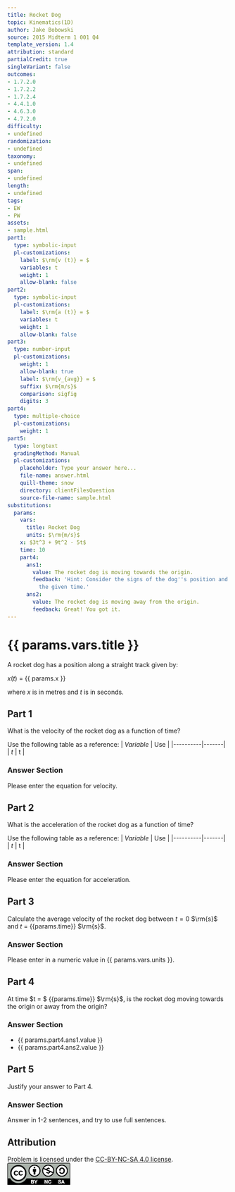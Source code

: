 ```yaml
---
title: Rocket Dog
topic: Kinematics(1D)
author: Jake Bobowski
source: 2015 Midterm 1 001 Q4
template_version: 1.4
attribution: standard
partialCredit: true
singleVariant: false
outcomes:
- 1.7.2.0
- 1.7.2.2
- 1.7.2.4
- 4.4.1.0
- 4.6.3.0
- 4.7.2.0
difficulty:
- undefined
randomization:
- undefined
taxonomy:
- undefined
span:
- undefined
length:
- undefined
tags:
- EW
- PW
assets:
- sample.html
part1:
  type: symbolic-input
  pl-customizations:
    label: $\rm{v (t)} = $
    variables: t
    weight: 1
    allow-blank: false
part2:
  type: symbolic-input
  pl-customizations:
    label: $\rm{a (t)} = $
    variables: t
    weight: 1
    allow-blank: false
part3:
  type: number-input
  pl-customizations:
    weight: 1
    allow-blank: true
    label: $\rm{v_{avg}} = $
    suffix: $\rm{m/s}$
    comparison: sigfig
    digits: 3
part4:
  type: multiple-choice
  pl-customizations:
    weight: 1
part5:
  type: longtext
  gradingMethod: Manual
  pl-customizations:
    placeholder: Type your answer here...
    file-name: answer.html
    quill-theme: snow
    directory: clientFilesQuestion
    source-file-name: sample.html
substitutions:
  params:
    vars:
      title: Rocket Dog
      units: $\rm{m/s}$
    x: $3t^3 + 9t^2 - 5t$
    time: 10
    part4:
      ans1:
        value: The rocket dog is moving towards the origin.
        feedback: 'Hint: Consider the signs of the dog''s position and velocity at
          the given time.'
      ans2:
        value: The rocket dog is moving away from the origin.
        feedback: Great! You got it.
---
```

# {{ params.vars.title }}
A rocket dog has a position along a straight track given by:

$x(t)$ = {{ params.x }}

where $x$ is in metres and $t$ is in seconds.

## Part 1

What is the velocity of the rocket dog as a function of time?

Use the following table as a reference:
| $Variable$ | Use   |
|----------|-------|
| $t$  | t  |

### Answer Section

Please enter the equation for velocity.

## Part 2

What is the acceleration of the rocket dog as a function of time?

Use the following table as a reference:
| $Variable$ | Use   |
|----------|-------|
| $t$  | t  |

### Answer Section

Please enter the equation for acceleration.

## Part 3

Calculate the average velocity of the rocket dog between $t = 0$ $\rm{s}$ and $t$ = {{params.time}} $\rm{s}$.

### Answer Section

Please enter in a numeric value in {{ params.vars.units }}.

## Part 4

At time $t = $ {{params.time}} $\rm{s}$, is the rocket dog moving towards the origin or away from the origin?

### Answer Section

- {{ params.part4.ans1.value }}
- {{ params.part4.ans2.value }}

## Part 5

Justify your answer to Part 4.

### Answer Section

Answer in 1-2 sentences, and try to use full sentences.

## Attribution

Problem is licensed under the [CC-BY-NC-SA 4.0 license](https://creativecommons.org/licenses/by-nc-sa/4.0/).<br> ![The Creative Commons 4.0 license requiring attribution-BY, non-commercial-NC, and share-alike-SA license.](https://raw.githubusercontent.com/firasm/bits/master/by-nc-sa.png)